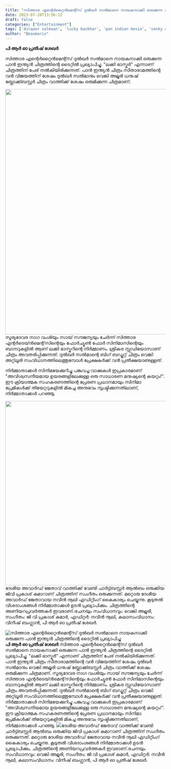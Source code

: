 ```yaml
---
title: "സിത്താര എന്റെർറ്റൈൻമെന്റ്സ് ദുൽഖർ സൽമാനെ നായകനാക്കി ഒരുക്കുന്ന പാൻ ഇന്ത്യൻ ചിത്രത്തിന്റെ ടൈറ്റിൽ പ്രഖ്യാപിച്ചു"
date: 2023-07-28T13:56:12
draft: false
categories: ["Entertainment"]
tags: ['dulquer salmaan', 'lucky baskhar', 'pan indian movie', 'venky atluri']
author: "Beaumaris"
---
```


<strong>പി ആർ ഓ പ്രതീഷ് ശേഖർ</strong>

സിത്താര എന്റെർറ്റൈൻമെന്റ്സ് ദുൽഖർ സൽമാനെ നായകനാക്കി ഒരുക്കുന്ന പാൻ ഇന്ത്യൻ ചിത്രത്തിന്റെ ടൈറ്റിൽ പ്രഖ്യാപിച്ചു. "ലക്കി ഭാസ്കർ" എന്നാണ് ചിത്രത്തിന് പേര് നൽകിയിരിക്കുന്നത്. പാൻ ഇന്ത്യൻ ചിത്രം സീതാരാമത്തിന്റെ വൻ വിജയത്തിന് ശേഷം ദുൽഖർ സൽമാനും വെങ്കി അറ്റ്ലൂരി ധനുഷ് ബ്ലോക്ക്ബസ്റ്റർ ചിത്രം വാത്തിക്ക് ശേഷം ഒരുമിക്കുന്ന ചിത്രമാണ്.

<a href="https://cdn.boolokam.com/articles/2023/07/we.jpg"><img class="size-large wp-image-404992 aligncenter" src="https://cdn.boolokam.com/articles/2023/07/we-1024x768.jpg" alt="" width="1024" height="768" /></a>സൂര്യദേവര നാഗ വംശിയും സായ് സൗജന്യയും ചേർന്ന് സിത്താര എന്റർടെയ്ൻമെന്റ്‌സിന്റെയും ഫോർച്യൂൺ ഫോർ സിനിമാസിന്റെയും ബാനറുകളിൽ ആണ് ലക്കി ഭാസ്കറിന്റെ നിർമ്മാണം. ശ്രീകര സ്റ്റുഡിയോസാണ് ചിത്രം അവതരിപ്പിക്കുന്നത്. ദുൽഖർ സൽമാന്റെ ബിഗ് ബഡ്ജറ്റ് ചിത്രം വെങ്കി അറ്റ്‌ലൂരി സംവിധാനത്തിലെത്തുമ്പോൾ പ്രേക്ഷകർക്ക് വൻ പ്രതീക്ഷയാണുള്ളത്.

നിർമ്മാതാക്കൾ സിനിമയേക്കുറിച്ചു പങ്കുവച്ച വാക്കുകൾ ഇപ്രകാരമാണ് "അവിശ്വസനീയമായ ഉയരങ്ങളിലേക്കുള്ള ഒരു സാധാരണ മനുഷ്യന്റെ കയറ്റം!". ഈ ക്രിയാത്മക സഹകരണത്തിന്റെ പ്രേരണ പ്രധാനമായും സിനിമാ പ്രേമികൾക്ക് തിയേറ്ററുകളിൽ മികച്ച അനുഭവം സൃഷ്ടിക്കുന്നതിലാണ്, നിർമ്മാതാക്കൾ പറഞ്ഞു.

<a href="https://cdn.boolokam.com/articles/2023/07/vbnm.jpg"><img class="size-full wp-image-404993 aligncenter" src="https://cdn.boolokam.com/articles/2023/07/vbnm.jpg" alt="" width="682" height="577" /></a>ദേശീയ അവാർഡ് ജേതാവ് വാത്തിക്ക് വേണ്ടി ചാർട്ട്ബസ്റ്റർ ആൽബം ഒരുക്കിയ ജിവി പ്രകാശ് കുമാറാണ് ചിത്രത്തിന് സംഗീതം ഒരുക്കുന്നത്. മറ്റൊരു ദേശീയ അവാർഡ് ജേതാവായ നവീൻ നൂലി എഡിറ്റിംഗ് കൈകാര്യം ചെയ്യുന്നു. കൂടുതൽ വിശദാംശങ്ങൾ നിർമ്മാതാക്കൾ ഉടൻ പ്രഖ്യാപിക്കും. ചിത്രത്തിന്റെ അണിയറപ്രവർത്തകർ ഇവരാണ്.രചനയും സംവിധാനവും: വെങ്കി അറ്റ്ലൂരി, സംഗീതം: ജി വി പ്രകാശ് കുമാർ, എഡിറ്റർ: നവീൻ നൂലി, കലാസംവിധാനം: വിനീഷ് ബംഗ്ലാൻ, പി ആർ ഓ പ്രതീഷ് ശേഖർ.


![സിത്താര എന്റെർറ്റൈൻമെന്റ്സ് ദുൽഖർ സൽമാനെ നായകനാക്കി ഒരുക്കുന്ന പാൻ ഇന്ത്യൻ ചിത്രത്തിന്റെ ടൈറ്റിൽ പ്രഖ്യാപിച്ചു](https://cdn.boolokam.com/articles/2023/07/we-1024x768.jpg)**പി ആർ ഓ പ്രതീഷ് ശേഖർ** സിത്താര എന്റെർറ്റൈൻമെന്റ്സ് ദുൽഖർ സൽമാനെ നായകനാക്കി ഒരുക്കുന്ന പാൻ ഇന്ത്യൻ ചിത്രത്തിന്റെ ടൈറ്റിൽ പ്രഖ്യാപിച്ചു. "ലക്കി ഭാസ്കർ" എന്നാണ് ചിത്രത്തിന് പേര് നൽകിയിരിക്കുന്നത്. പാൻ ഇന്ത്യൻ ചിത്രം സീതാരാമത്തിന്റെ വൻ വിജയത്തിന് ശേഷം ദുൽഖർ സൽമാനും വെങ്കി അറ്റ്ലൂരി ധനുഷ് ബ്ലോക്ക്ബസ്റ്റർ ചിത്രം വാത്തിക്ക് ശേഷം ഒരുമിക്കുന്ന ചിത്രമാണ്. [](https://cdn.boolokam.com/articles/2023/07/we.jpg)സൂര്യദേവര നാഗ വംശിയും സായ് സൗജന്യയും ചേർന്ന് സിത്താര എന്റർടെയ്ൻമെന്റ്‌സിന്റെയും ഫോർച്യൂൺ ഫോർ സിനിമാസിന്റെയും ബാനറുകളിൽ ആണ് ലക്കി ഭാസ്കറിന്റെ നിർമ്മാണം. ശ്രീകര സ്റ്റുഡിയോസാണ് ചിത്രം അവതരിപ്പിക്കുന്നത്. ദുൽഖർ സൽമാന്റെ ബിഗ് ബഡ്ജറ്റ് ചിത്രം വെങ്കി അറ്റ്‌ലൂരി സംവിധാനത്തിലെത്തുമ്പോൾ പ്രേക്ഷകർക്ക് വൻ പ്രതീക്ഷയാണുള്ളത്. നിർമ്മാതാക്കൾ സിനിമയേക്കുറിച്ചു പങ്കുവച്ച വാക്കുകൾ ഇപ്രകാരമാണ് "അവിശ്വസനീയമായ ഉയരങ്ങളിലേക്കുള്ള ഒരു സാധാരണ മനുഷ്യന്റെ കയറ്റം!". ഈ ക്രിയാത്മക സഹകരണത്തിന്റെ പ്രേരണ പ്രധാനമായും സിനിമാ പ്രേമികൾക്ക് തിയേറ്ററുകളിൽ മികച്ച അനുഭവം സൃഷ്ടിക്കുന്നതിലാണ്, നിർമ്മാതാക്കൾ പറഞ്ഞു. [![](https://cdn.boolokam.com/articles/2023/07/vbnm.jpg)](https://cdn.boolokam.com/articles/2023/07/vbnm.jpg)ദേശീയ അവാർഡ് ജേതാവ് വാത്തിക്ക് വേണ്ടി ചാർട്ട്ബസ്റ്റർ ആൽബം ഒരുക്കിയ ജിവി പ്രകാശ് കുമാറാണ് ചിത്രത്തിന് സംഗീതം ഒരുക്കുന്നത്. മറ്റൊരു ദേശീയ അവാർഡ് ജേതാവായ നവീൻ നൂലി എഡിറ്റിംഗ് കൈകാര്യം ചെയ്യുന്നു. കൂടുതൽ വിശദാംശങ്ങൾ നിർമ്മാതാക്കൾ ഉടൻ പ്രഖ്യാപിക്കും. ചിത്രത്തിന്റെ അണിയറപ്രവർത്തകർ ഇവരാണ്.രചനയും സംവിധാനവും: വെങ്കി അറ്റ്ലൂരി, സംഗീതം: ജി വി പ്രകാശ് കുമാർ, എഡിറ്റർ: നവീൻ നൂലി, കലാസംവിധാനം: വിനീഷ് ബംഗ്ലാൻ, പി ആർ ഓ പ്രതീഷ് ശേഖർ.
